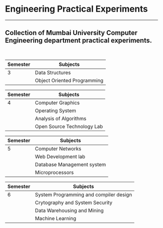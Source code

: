 # Engineering Practical Experiments

---

## Collection of Mumbai University Computer Engineering department practical experiments.

</br>

| Semester | Subjects                    |
| -------- | --------------------------- |
| 3        | Data Structures             |
|          | Object Oriented Programming |

| Semester | Subjects                   |
| -------- | -------------------------- |
| 4        | Computer Graphics          |
|          | Operating System           |
|          | Analysis of Algorithms     |
|          | Open Source Technology Lab |

| Semester | Subjects                   |
| -------- | -------------------------- |
| 5        | Computer Networks          |
|          | Web Development lab        |
|          | Database Management system |
|          | Microprocessors            |

| Semester | Subjects                               |
| -------- | -------------------------------------- |
| 6        | System Programming and compiler design |
|          | Crytography and System Security        |
|          | Data Warehousing and Mining            |
|          | Machine Learning                       |
